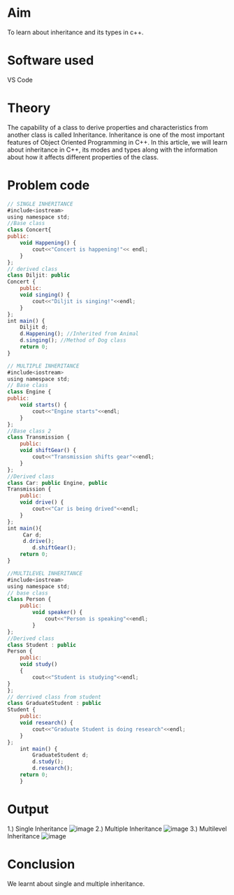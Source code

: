 # Aim
To learn about inheritance and its types in c++.

# Software used
VS Code

# Theory
The capability of a class to derive properties and characteristics from another class is called Inheritance. Inheritance is one of the most important features of Object Oriented Programming in C++. In this article, we will learn about inheritance in C++, its modes and types along with the information about how it affects different properties of the class.

# Problem code
``` javascript
// SINGLE INHERITANCE
#include<iostream>
using namespace std;
//Base class
class Concert{
public:
    void Happening() {
        cout<<"Concert is happening!"<< endl;
    }
};
// derived class
class Diljit: public
Concert {
    public:
    void singing() {
        cout<<"Diljit is singing!"<<endl;
    }
};
int main() {
    Diljit d;
    d.Happening(); //Inherited from Animal
    d.singing(); //Method of Dog class
    return 0;
}

// MULTIPLE INHERITANCE
#include<iostream>
using namespace std;
// Base class
class Engine {
public:
    void starts() {
        cout<<"Engine starts"<<endl;
    }
};
//Base class 2
class Transmission {
    public:
    void shiftGear() {
        cout<<"Transmission shifts gear"<<endl;
    }
};
//Derived class
class Car: public Engine, public
Transmission {
    public:
    void drive() {
        cout<<"Car is being drived"<<endl;
    }
};
int main(){
     Car d;
     d.drive();
        d.shiftGear(); 
    return 0;
}

//MULTILEVEL INHERITANCE
#include<iostream>
using namespace std;
// base class
class Person {
    public:
        void speaker() {
            cout<<"Person is speaking"<<endl;
        }
};
//Derived class
class Student : public
Person {
    public:
    void study() 
    {
        cout<<"Student is studying"<<endl;
}
};
// derrived class from student
class GraduateStudent : public
Student {
    public:
    void research() {
        cout<<"Graduate Student is doing research"<<endl;
    }
};
    int main() {
        GraduateStudent d;
        d.study();
        d.research();
    return 0;
    }
```

# Output
1.) Single Inheritance
![image](https://github.com/user-attachments/assets/3f0e7eaa-f945-4a46-a3e5-61689cc22f97)
2.) Multiple Inheritance
![image](https://github.com/user-attachments/assets/fca46f58-97ac-403d-98c6-fcea9595c950)
3.) Multilevel Inheritance
![image](https://github.com/user-attachments/assets/b91fafa4-5807-4b9a-9600-f58a583e333c)

# Conclusion
We learnt about single and multiple inheritance.
